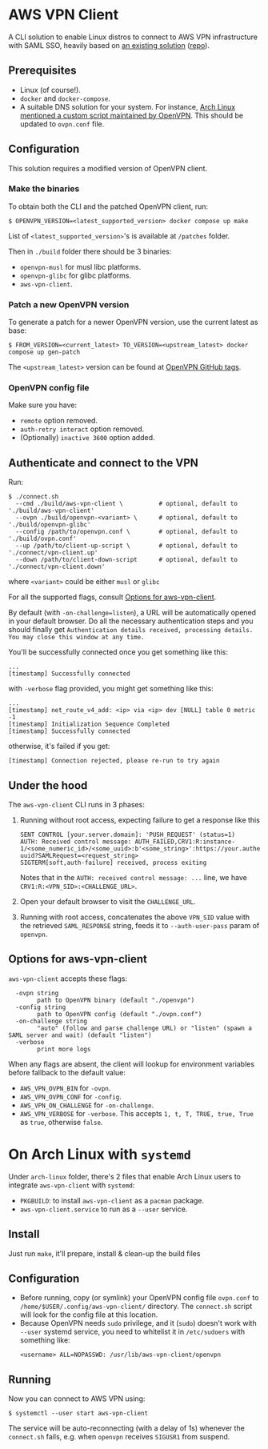 # AWS VPN Client

A CLI solution to enable Linux distros to connect to AWS VPN infrastructure with SAML SSO,
heavily based on [an existing solution](https://smallhacks.wordpress.com/2020/07/08/aws-client-vpn-internals/)
([repo](https://github.com/samm-git/aws-vpn-client)).

## Prerequisites

- Linux (of course!).
- `docker` and `docker-compose`.
- A suitable DNS solution for your system. For instance,
  [Arch Linux mentioned a custom script maintained by OpenVPN](https://wiki.archlinux.org/title/OpenVPN#DNS).
  This should be updated to `ovpn.conf` file.

## Configuration

This solution requires a modified version of OpenVPN client.

### Make the binaries

To obtain both the CLI and the patched OpenVPN client, run:

```shell
$ OPENVPN_VERSION=<latest_supported_version> docker compose up make
```

List of `<latest_supported_version>`'s is available at `/patches` folder.

Then in `./build` folder there should be 3 binaries:

- `openvpn-musl` for musl libc platforms.
- `openvpn-glibc` for glibc platforms.
- `aws-vpn-client`.

### Patch a new OpenVPN version

To generate a patch for a newer OpenVPN version, use the current latest as base:

```shell
$ FROM_VERSION=<current_latest> TO_VERSION=<upstream_latest> docker compose up gen-patch
```

The `<upstream_latest>` version can be found at [OpenVPN GitHub tags](https://github.com/OpenVPN/openvpn/tags).

### OpenVPN config file

Make sure you have:

* `remote` option removed.
* `auth-retry interact` option removed.
* (Optionally) `inactive 3600` option added.

## Authenticate and connect to the VPN

Run:

```shell
$ ./connect.sh
  --cmd ./build/aws-vpn-client \          # optional, default to './build/aws-vpn-client'
  --ovpn ./build/openvpn-<variant> \      # optional, default to './build/openvpn-glibc'
  --config /path/to/openvpn.conf \        # optional, default to './build/ovpn.conf'
  --up /path/to/client-up-script \        # optional, default to './connect/vpn-client.up'
  --down /path/to/client-down-script      # optional, default to './connect/vpn-client.down'
```

where `<variant>` could be either `musl` or `glibc`

For all the supported flags, consult [Options for aws-vpn-client](#options-for-aws-vpn-client).

By default (with `-on-challenge=listen`), a URL will be automatically opened in your default browser.
Do all the necessary authentication steps and you should finally get
`Authentication details received, processing details. You may close this window at any time.`

You'll be successfully connected once you get something like this:

```
...
[timestamp] Successfully connected
```

with `-verbose` flag provided, you might get something like this:

```
...
[timestamp] net_route_v4_add: <ip> via <ip> dev [NULL] table 0 metric -1
[timestamp] Initialization Sequence Completed
[timestamp] Successfully connected
```

otherwise, it's failed if you get:

```
[timestamp] Connection rejected, please re-run to try again
```

## Under the hood

The `aws-vpn-client` CLI runs in 3 phases:

1. Running without root access, expecting failure to get a response like this

    ```
    SENT CONTROL [your.server.domain]: 'PUSH_REQUEST' (status=1)
    AUTH: Received control message: AUTH_FAILED,CRV1:R:instance-1/<some_numeric_id>/<some_uuid>:b'<some_string>':https://your.authentication.server/some-uuid?SAMLRequest=<request_string>
    SIGTERM[soft,auth-failure] received, process exiting
    ```

    Notes that in the `AUTH: received control message: ...` line, we have `CRV1:R:<VPN_SID>:<CHALLENGE_URL>`.

2. Open your default browser to visit the `CHALLENGE_URL`.

3. Running with root access, concatenates the above `VPN_SID` value with
  the retrieved `SAML_RESPONSE` string, feeds it to `--auth-user-pass` param of `openvpn`.

## Options for aws-vpn-client

`aws-vpn-client` accepts these flags:

```
  -ovpn string
    	path to OpenVPN binary (default "./openvpn")
  -config string
    	path to OpenVPN config (default "./ovpn.conf")
  -on-challenge string
    	"auto" (follow and parse challenge URL) or "listen" (spawn a SAML server and wait) (default "listen")
  -verbose
    	print more logs
```

When any flags are absent, the client will lookup for environment variables
before fallback to the default value:

- `AWS_VPN_OVPN_BIN` for `-ovpn`.
- `AWS_VPN_OVPN_CONF` for `-config`.
- `AWS_VPN_ON_CHALLENGE` for `-on-challenge`.
- `AWS_VPN_VERBOSE` for `-verbose`. This accepts `1, t, T, TRUE, true, True` as `true`, otherwise `false`.

# On Arch Linux with `systemd`

Under `arch-linux` folder, there's 2 files that enable Arch Linux users to integrate `aws-vpn-client` with `systemd`:

- `PKGBUILD`: to install `aws-vpn-client` as a `pacman` package.
- `aws-vpn-client.service` to run as a `--user` service.

## Install

Just run `make`, it'll prepare, install & clean-up the build files

## Configuration

- Before running, copy (or symlink) your OpenVPN config file `ovpn.conf` to `/home/$USER/.config/aws-vpn-client/` directory.
  The `connect.sh` script will look for the config file at this location.
- Because OpenVPN needs `sudo` privilege, and it (`sudo`) doesn't work with `--user` systemd service,
  you need to whitelist it in `/etc/sudoers` with something like:
  ```
  <username> ALL=NOPASSWD: /usr/lib/aws-vpn-client/openvpn
  ```

## Running

Now you can connect to AWS VPN using:

```shell
$ systemctl --user start aws-vpn-client
```

The service will be auto-reconnecting (with a delay of 1s) whenever the `connect.sh` fails,
e.g. when `openvpn` receives `SIGUSR1` from suspend.
